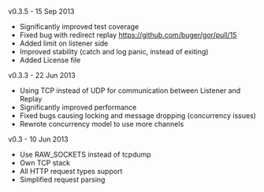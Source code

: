 v0.3.5 - 15 Sep 2013
* Significantly improved test coverage
* Fixed bug with redirect replay https://github.com/buger/gor/pull/15
* Added limit on listener side
* Improved stability (catch and log panic, instead of exiting)
* Added License file

v0.3.3 - 22 Jun 2013
* Using TCP instead of UDP for communication between Listener and Replay
* Significantly improved performance
* Fixed bugs causing locking and message dropping (concurrency issues)
* Rewrote concurrency model to use more channels

v0.3 - 10 Jun 2013
* Use RAW_SOCKETS instead of tcpdump
* Own TCP stack
* All HTTP request types support
* Simplified request parsing
